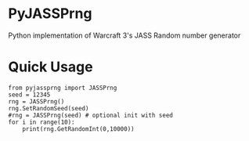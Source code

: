 # PyJASSPrng
Python implementation of Warcraft 3's JASS Random number generator

# Quick Usage

```
from pyjassprng import JASSPrng
seed = 12345
rng = JASSPrng()
rng.SetRandomSeed(seed)
#rng = JASSPrng(seed) # optional init with seed
for i in range(10):
    print(rng.GetRandomInt(0,10000))
```
